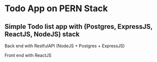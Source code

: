 # Todo App on PERN Stack

## Simple Todo list app with (Postgres, ExpressJS, ReactJS, NodeJS) stack

Back end with RestfulAPI (NodeJS + Postgres + ExpressJS)

Front end with ReactJS

